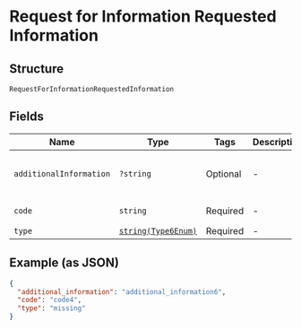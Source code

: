 
# Request for Information Requested Information

## Structure

`RequestForInformationRequestedInformation`

## Fields

| Name | Type | Tags | Description | Getter | Setter |
|  --- | --- | --- | --- | --- | --- |
| `additionalInformation` | `?string` | Optional | - | getAdditionalInformation(): ?string | setAdditionalInformation(?string additionalInformation): void |
| `code` | `string` | Required | - | getCode(): string | setCode(string code): void |
| `type` | [`string(Type6Enum)`](../../doc/models/type-6-enum.md) | Required | - | getType(): string | setType(string type): void |

## Example (as JSON)

```json
{
  "additional_information": "additional_information6",
  "code": "code4",
  "type": "missing"
}
```

